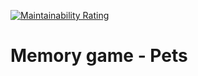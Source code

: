 [![Maintainability Rating](https://sonarcloud.io/api/project_badges/measure?project=satuhalinen_memory_game&metric=sqale_rating)](https://sonarcloud.io/summary/new_code?id=satuhalinen_memory_game)

# Memory game - Pets
